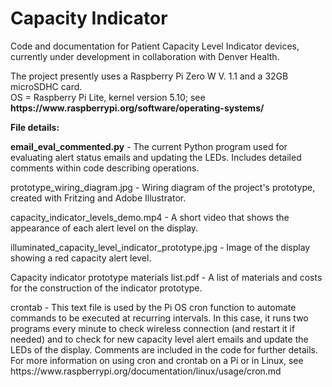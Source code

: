 # Capacity Indicator
<p>Code and documentation for Patient Capacity Level Indicator devices, currently under development in collaboration with Denver Health.</p>
<p>The project presently uses a Raspberry Pi Zero W V. 1.1 and a 32GB microSDHC card.</br>
OS = Raspberry Pi Lite, kernel version 5.10; see <strong>https://www.raspberrypi.org/software/operating-systems/</strong></p>
<p><strong>File details:</strong></p>
<p><strong>email_eval_commented.py</strong> - The current Python program used for evaluating alert status emails and updating the LEDs. Includes detailed comments within code describing operations.</p>
<p>prototype_wiring_diagram.jpg</strong> - Wiring diagram of the project's prototype, created with Fritzing and Adobe Illustrator.</p>
<p>capacity_indicator_levels_demo.mp4</strong> - A short video that shows the appearance of each alert level on the display.</p>
<p>illuminated_capacity_level_indicator_prototype.jpg</strong> - Image of the display showing a red capacity alert level.</p>
<p>Capacity indicator prototype materials list.pdf</strong> - A list of materials and costs for the construction of the indicator prototype.</p>
<p>crontab - This text file is used by the Pi OS cron function to automate commands to be executed at recurring intervals. In this case, it runs two programs every minute to check wireless connection (and restart it if needed) and to check for new capacity level alert emails and update the LEDs of the display. Comments are included in the code for further details. For more information on using cron and crontab on a Pi or in Linux, see https://www.raspberrypi.org/documentation/linux/usage/cron.md</p>
